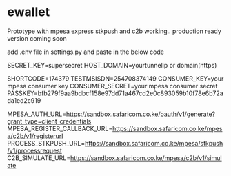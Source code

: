 # ewallet
Prototype with mpesa express stkpush and c2b working.. production ready version coming soon

add .env file in settings.py and paste in the below code

SECRET_KEY=supersecret
HOST_DOMAIN=yourtunnelip or domain(https)

SHORTCODE=174379
TESTMSISDN=254708374149
CONSUMER_KEY=your mpesa consumer key
CONSUMER_SECRET=your mpesa consumer secret
PASSKEY=bfb279f9aa9bdbcf158e97dd71a467cd2e0c893059b10f78e6b72ada1ed2c919

MPESA_AUTH_URL=https://sandbox.safaricom.co.ke/oauth/v1/generate?grant_type=client_credentials
MPESA_REGISTER_CALLBACK_URL=https://sandbox.safaricom.co.ke/mpesa/c2b/v1/registerurl
PROCESS_STKPUSH_URL=https://sandbox.safaricom.co.ke/mpesa/stkpush/v1/processrequest
C2B_SIMULATE_URL=https://sandbox.safaricom.co.ke/mpesa/c2b/v1/simulate
